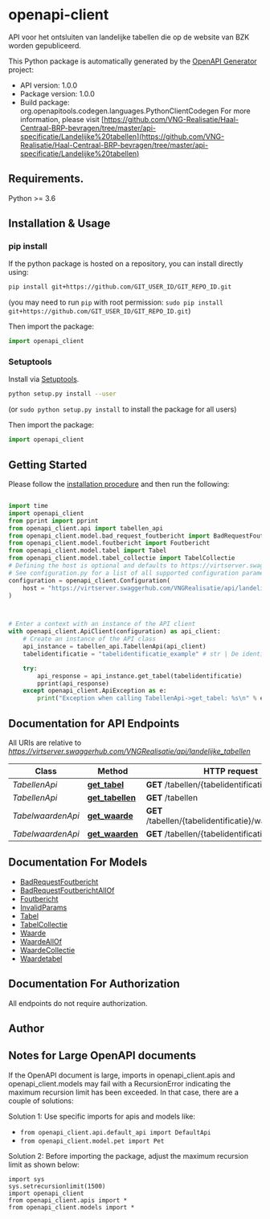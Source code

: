 # openapi-client
API voor het ontsluiten van landelijke tabellen die op de website van BZK worden gepubliceerd.

This Python package is automatically generated by the [OpenAPI Generator](https://openapi-generator.tech) project:

- API version: 1.0.0
- Package version: 1.0.0
- Build package: org.openapitools.codegen.languages.PythonClientCodegen
For more information, please visit [https://github.com/VNG-Realisatie/Haal-Centraal-BRP-bevragen/tree/master/api-specificatie/Landelijke%20tabellen](https://github.com/VNG-Realisatie/Haal-Centraal-BRP-bevragen/tree/master/api-specificatie/Landelijke%20tabellen)

## Requirements.

Python >= 3.6

## Installation & Usage
### pip install

If the python package is hosted on a repository, you can install directly using:

```sh
pip install git+https://github.com/GIT_USER_ID/GIT_REPO_ID.git
```
(you may need to run `pip` with root permission: `sudo pip install git+https://github.com/GIT_USER_ID/GIT_REPO_ID.git`)

Then import the package:
```python
import openapi_client
```

### Setuptools

Install via [Setuptools](http://pypi.python.org/pypi/setuptools).

```sh
python setup.py install --user
```
(or `sudo python setup.py install` to install the package for all users)

Then import the package:
```python
import openapi_client
```

## Getting Started

Please follow the [installation procedure](#installation--usage) and then run the following:

```python

import time
import openapi_client
from pprint import pprint
from openapi_client.api import tabellen_api
from openapi_client.model.bad_request_foutbericht import BadRequestFoutbericht
from openapi_client.model.foutbericht import Foutbericht
from openapi_client.model.tabel import Tabel
from openapi_client.model.tabel_collectie import TabelCollectie
# Defining the host is optional and defaults to https://virtserver.swaggerhub.com/VNGRealisatie/api/landelijke_tabellen
# See configuration.py for a list of all supported configuration parameters.
configuration = openapi_client.Configuration(
    host = "https://virtserver.swaggerhub.com/VNGRealisatie/api/landelijke_tabellen"
)



# Enter a context with an instance of the API client
with openapi_client.ApiClient(configuration) as api_client:
    # Create an instance of the API class
    api_instance = tabellen_api.TabellenApi(api_client)
    tabelidentificatie = "tabelidentificatie_example" # str | De identificatie van een landelijke tabel.

    try:
        api_response = api_instance.get_tabel(tabelidentificatie)
        pprint(api_response)
    except openapi_client.ApiException as e:
        print("Exception when calling TabellenApi->get_tabel: %s\n" % e)
```

## Documentation for API Endpoints

All URIs are relative to *https://virtserver.swaggerhub.com/VNGRealisatie/api/landelijke_tabellen*

Class | Method | HTTP request | Description
------------ | ------------- | ------------- | -------------
*TabellenApi* | [**get_tabel**](docs/TabellenApi.md#get_tabel) | **GET** /tabellen/{tabelidentificatie} | 
*TabellenApi* | [**get_tabellen**](docs/TabellenApi.md#get_tabellen) | **GET** /tabellen | 
*TabelwaardenApi* | [**get_waarde**](docs/TabelwaardenApi.md#get_waarde) | **GET** /tabellen/{tabelidentificatie}/waarden/{code} | 
*TabelwaardenApi* | [**get_waarden**](docs/TabelwaardenApi.md#get_waarden) | **GET** /tabellen/{tabelidentificatie}/waarden | 


## Documentation For Models

 - [BadRequestFoutbericht](docs/BadRequestFoutbericht.md)
 - [BadRequestFoutberichtAllOf](docs/BadRequestFoutberichtAllOf.md)
 - [Foutbericht](docs/Foutbericht.md)
 - [InvalidParams](docs/InvalidParams.md)
 - [Tabel](docs/Tabel.md)
 - [TabelCollectie](docs/TabelCollectie.md)
 - [Waarde](docs/Waarde.md)
 - [WaardeAllOf](docs/WaardeAllOf.md)
 - [WaardeCollectie](docs/WaardeCollectie.md)
 - [Waardetabel](docs/Waardetabel.md)


## Documentation For Authorization

 All endpoints do not require authorization.

## Author




## Notes for Large OpenAPI documents
If the OpenAPI document is large, imports in openapi_client.apis and openapi_client.models may fail with a
RecursionError indicating the maximum recursion limit has been exceeded. In that case, there are a couple of solutions:

Solution 1:
Use specific imports for apis and models like:
- `from openapi_client.api.default_api import DefaultApi`
- `from openapi_client.model.pet import Pet`

Solution 2:
Before importing the package, adjust the maximum recursion limit as shown below:
```
import sys
sys.setrecursionlimit(1500)
import openapi_client
from openapi_client.apis import *
from openapi_client.models import *
```


